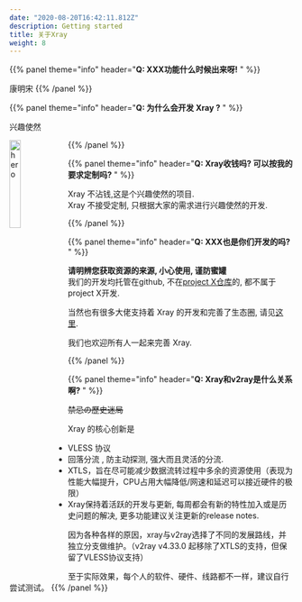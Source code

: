 ```yaml
---
date: "2020-08-20T16:42:11.812Z"
description: Getting started
title: 关于Xray
weight: 8
---
```


{{% panel theme="info" header="**Q: XXX功能什么时候出来呀!** " %}}

康明宋
{{% /panel %}}

{{% panel theme="info" header="**Q: 为什么会开发 Xray ?** " %}}

兴趣使然

 <img src="../hero.jpg" width = "20%" height = "20%" alt="hero" align="left" />

{{% /panel %}}

{{% panel theme="info" header="**Q: Xray收钱吗? 可以按我的要求定制吗?** " %}}

Xray 不沾钱,这是个兴趣使然的项目.<br>
Xray 不接受定制, 只根据大家的需求进行兴趣使然的开发.


{{% /panel %}}

{{% panel theme="info" header="**Q: XXX也是你们开发的吗?** " %}}

**请明辨您获取资源的来源, 小心使用, 谨防蜜罐**<br />
我们的开发均托管在github, 不在[project X仓库](https://github.com/XTLS)的, 都不属于project X开发.

当然也有很多大佬支持着 Xray 的开发和完善了生态圈, 请见[这里](../../links).

我们也欢迎所有人一起来完善 Xray.

{{% /panel %}}

{{% panel theme="info" header="**Q:  Xray和v2ray是什么关系啊?** " %}}

~~禁忌の歷史迷局~~

Xray 的核心创新是 
- VLESS 协议
- 回落分流 , 防主动探测, 强大而且灵活的分流.
- XTLS，旨在尽可能减少数据流转过程中多余的资源使用（表现为性能大幅提升，CPU占用大幅降低/网速和延迟可以接近硬件的极限）
- Xray保持着活跃的开发与更新, 每周都会有新的特性加入或是历史问题的解决, 更多功能建议关注更新的release notes. 

因为各种各样的原因，xray与v2ray选择了不同的发展路线，并独立分支做维护。（v2ray v4.33.0 起移除了XTLS的支持，但保留了VLESS协议支持）



至于实际效果，每个人的软件、硬件、线路都不一样，建议自行尝试测试。
{{% /panel %}}

<br />
